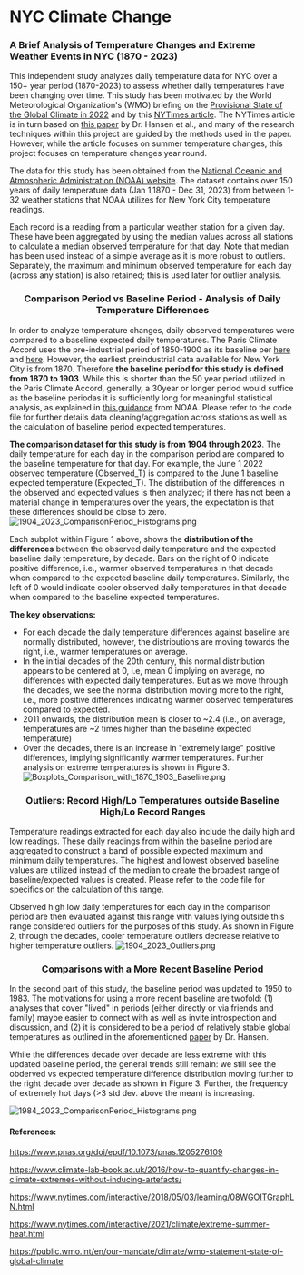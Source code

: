 # NYC Climate Change
### A Brief Analysis of Temperature Changes and Extreme Weather Events in NYC (1870 - 2023)

This independent study analyzes daily temperature data for NYC over a 150+ year period (1870-2023) to assess whether daily temperatures have been changing over time. This study has been motivated by the World Meteorological Organization's (WMO) briefing on the [Provisional State of the Global Climate in 2022](https://public.wmo.int/en/our-mandate/climate/wmo-statement-state-of-global-climate) and by this [NYTimes article](https://www.nytimes.com/interactive/2018/05/03/learning/08WGOITGraphLN.html). The NYTimes article is in turn based on [this paper](https://www.pnas.org/doi/epdf/10.1073/pnas.1205276109) by Dr. Hansen et al., and many of the research techniques within this project are guided by the methods used in the paper. However, while the article focuses on summer temperature changes, this project focuses on temperature changes year round.

The data for this study has been obtained from the [National Oceanic and Atmospheric Administration (NOAA) website](https://www.ncei.noaa.gov/cdo-web/). The dataset contains over 150 years of daily temperature data (Jan 1,1870 - Dec 31, 2023) from between 1-32 weather stations that NOAA utilizes for New York City temperature readings. 

Each record is a reading from a particular weather station for a given day. These have been aggregated by using the median values across all stations to calculate a median observed temperature for that day. Note that median has been used instead of a simple average as it is more robust to outliers. Separately, the maximum and minimum observed temperature for each day (across any station) is also retained; this is used later for outlier analysis.

### <center> Comparison Period vs Baseline Period - Analysis of Daily Temperature Differences</center>
In order to analyze temperature changes, daily observed temperatures were compared to a baseline expected daily temperatures. The Paris Climate Accord uses the pre-industrial period of 1850-1900 as its baseline per [here](https://unfccc.int/process-and-meetings/the-paris-agreement) and [here](https://www.ipcc.ch/sr15/faq/faq-chapter-1/). However, the earliest preindustrial data available for New York City is from 1870. Therefore <b>the baseline period for this study is defined from 1870 to 1903</b>. While this is shorter than the 50 year period utilized in the Paris Climate Accord, generally, a 30year or longer period would suffice as the baseline periodas it is sufficiently long for meaningful statistical analysis, as explained in [this guidance](https://www.ncei.noaa.gov/access/monitoring/dyk/anomalies-vs-temperature) from NOAA. Please refer to the code file for further details data cleaning/aggregation across stations as well as the calculation of baseline period expected temperatures.

<b>The comparison dataset for this study is from 1904 through 2023</b>. The daily temperature for each day in the comparison period are compared to the baseline temperature for that day. For example, the June 1 2022 observed temperature (Observed_T) is compared to the June 1 baseline expected temperature (Expected_T). The distribution of the differences in the observed and expected values is then analyzed; if there has not been a material change in temperatures over the years, the expectation is that these differences should be close to zero.
![1904_2023_ComparisonPeriod_Histograms.png](1904_2023_ComparisonPeriod_Histograms.png)

Each subplot within Figure 1 above, shows the <b>distribution of the differences</b> between the observed daily temperature and the expected baseline daily temperature, by decade. Bars on the right of 0 indicate positive difference, i.e., warmer observed temperatures in that decade when compared to the expected baseline daily temperatures. Similarly, the left of 0 would indicate cooler observed daily temperatures in that decade when compared to the baseline expected temperatures.

<b>The key observations:</b>
* For each decade the daily temperature differences against baseline are normally distributed, however, the distributions are moving towards the right, i.e., warmer temperatures on average. 
* In the initial decades of the 20th century, this normal distribution appears to be centered at 0, i.e, mean 0 implying on average, no differences with expected daily temperatures. But as we move through the decades, we see the normal distribution moving more to the right, i.e., more positive differences indicating warmer observed temperatures compared to expected.
* 2011 onwards, the distribution mean is closer to ~2.4 (i.e., on average, temperatures are ~2 times higher than the baseline expected temperature)
* Over the decades, there is an increase in "extremely large" positive differences, implying significantly warmer temperatures. Further analysis on extreme temperatures is shown in Figure 3.
![Boxplots_Comparison_with_1870_1903_Baseline.png](Boxplots_Comparison_with_1870_1903_Baseline.png)

### <center>Outliers: Record High/Lo Temperatures outside Baseline High/Lo Record Ranges</center>

Temperature readings extracted for each day also include the daily high and low readings. These daily readings from within the baseline period are aggregated to construct a band of possible expected maximum and minimum daily temperatures. The highest and lowest observed baseline values are utilized instead of the median to create the broadest range of baseline/expected values is created. Please refer to the code file for specifics on the calculation of this range.

Observed high low daily temperatures for each day in the comparison period are then evaluated against this range with values lying outside this range considered outliers for the purposes of this study. As shown in Figure 2, through the decades, cooler temperature outliers decrease relative to higher temperature outliers.
![1904_2023_Outliers.png](1904_2023_Outliers.png)

### <center>Comparisons with a More Recent Baseline Period</center>

In the second part of this study, the baseline period was updated to 1950 to 1983. The motivations for using a more recent baseline are twofold: (1) analyses that cover "lived" in periods (either directly or via friends and family) maybe easier to connect with as well as invite introspection and discussion, and (2) it is considered to be a period of relatively stable global temperatures as outlined in the aforementioned [paper](https://www.pnas.org/doi/epdf/10.1073/pnas.1205276109) by Dr. Hansen.

While the differences decade over decade are less extreme with this updated baseline period, the general trends still remain: we still see the obderved vs expected temperature difference distribution moving further to the right decade over decade as shown in Figure 3. Further, the frequency of extremely hot days (>3 std dev. above the mean) is increasing.

![1984_2023_ComparisonPeriod_Histograms.png](1984_2023_ComparisonPeriod_Histograms.png)

#### References:
https://www.pnas.org/doi/epdf/10.1073/pnas.1205276109

https://www.climate-lab-book.ac.uk/2016/how-to-quantify-changes-in-climate-extremes-without-inducing-artefacts/

https://www.nytimes.com/interactive/2018/05/03/learning/08WGOITGraphLN.html

https://www.nytimes.com/interactive/2021/climate/extreme-summer-heat.html

https://public.wmo.int/en/our-mandate/climate/wmo-statement-state-of-global-climate
